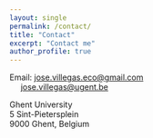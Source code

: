 ```yaml
---
layout: single
permalink: /contact/
title: "Contact"
excerpt: "Contact me"
author_profile: true
---
```


Email: jose.villegas.eco@gmail.com  
&nbsp;&nbsp;&nbsp;&nbsp;&nbsp;jose.villegas@ugent.be

Ghent University  
5 Sint-Pietersplein  
9000 Ghent, Belgium

